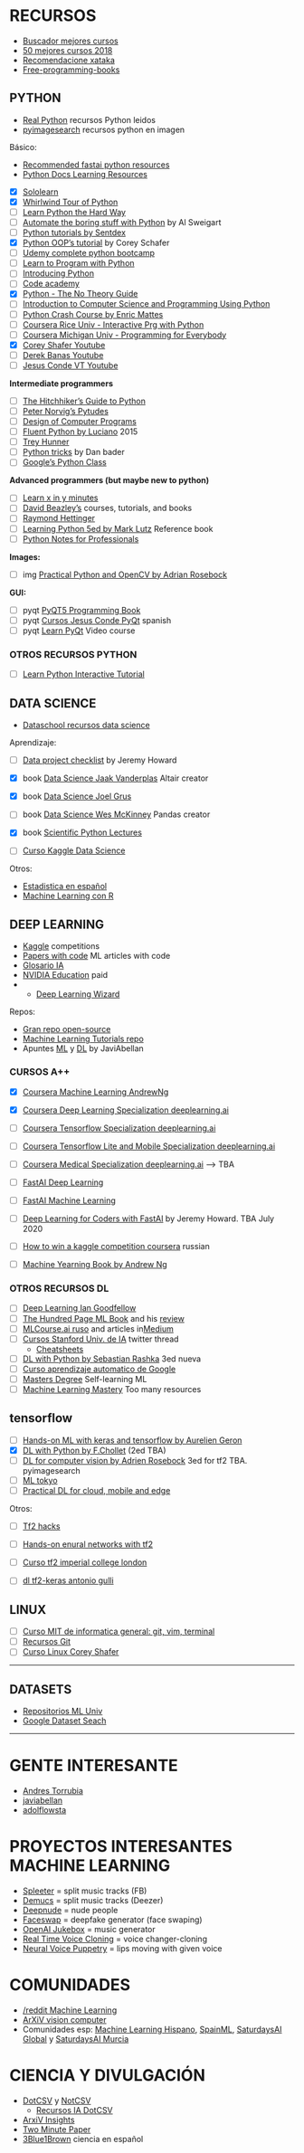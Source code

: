 
# RECURSOS
 
* [Buscador mejores cursos](https://www.class-central.com/collection/top-free-online-courses)
* [50 mejores cursos 2018](https://medium.freecodecamp.org/top-50-free-online-courses-2018-e67d0da38e95)
* [Recomendacione xataka](https://www.xataka.com/robotica-e-ia/aprende-sobre-inteligencia-artificial-por-internet-cursos-publicaciones-y-las-recomendaciones-de-expertos)
* [Free-programming-books](https://github.com/EbookFoundation/free-programming-books/)


## PYTHON

* [Real Python](https://realpython.com/search?q=classes) recursos Python leidos
* [pyimagesearch](https://www.pyimagesearch.com/) recursos python en imagen

Básico:

* [Recommended fastai python resources](https://forums.fast.ai/t/recommended-python-learning-resources/26888)
* [Python Docs Learning Resources](https://docs.python-guide.org/intro/learning/)
* [x] [Sololearn](https://www.sololearn.com/Course/Python/)
* [x] [Whirlwind Tour of Python]()
* [ ] [Learn Python the Hard Way]()
* [ ] [Automate the boring stuff with Python]() by Al Sweigart
* [ ] [Python tutorials by Sentdex]()
* [x] [Python OOP’s tutorial]() by Corey Schafer 
* [ ] [Udemy complete python bootcamp]()
* [ ] [Learn to Program with Python]()
* [ ] [Introducing Python]()
* [ ] [Code academy]()
* [x] [Python - The No Theory Guide]() 
* [ ] [Introduction to Computer Science and Programming Using Python]()
* [ ] [Python Crash Course by Enric Mattes](https://ehmatthes.github.io/pcc/)
* [ ] [Coursera Rice Univ - Interactive Prg with Python](https://www.coursera.org/learn/interactive-python-1)
* [ ] [Coursera Michigan Univ - Programming for Everybody](https://www.coursera.org/lecture/python-data-analysis)
* [x] [Corey Shafer Youtube]()
* [ ] [Derek Banas Youtube]()
* [ ] [Jesus Conde VT Youtube]()

__Intermediate programmers__

* [ ] [The Hitchhiker’s Guide to Python]()
* [ ] [Peter Norvig’s Pytudes]()
* [ ] [Design of Computer Programs]()
* [ ] [Fluent Python by Luciano](https://github.com/fluentpython) 2015
* [ ] [Trey Hunner]() 
* [ ] [Python tricks]() by Dan bader 
* [ ] [Google’s Python Class]()

__Advanced programmers (but maybe new to python)__

* [ ] [Learn x in y minutes]() 
* [ ] [David Beazley’s]() courses, tutorials, and books 
* [ ] [Raymond Hettinger]()
* [ ] [Learning Python 5ed by Mark Lutz](https://www.amazon.com/-/es/Mark-Lutz/dp/1449355730) Reference book
* [ ] [Python Notes for Professionals](https://goalkicker.com/)

__Images:__

* [ ] img [Practical Python and OpenCV by Adrian Rosebock](https://www.pyimagesearch.com/practical-python-opencv/)


__GUI:__
* [ ] pyqt [PyQT5 Programming Book](https://www.amazon.es/Qt5-Python-GUI-Programming-Cookbook/dp/1788831004)
* [ ] pyqt [Cursos Jesus Conde PyQt](https://www.youtube.com/watch?v=2Y_NdwcS2Fw) spanish
* [ ] pyqt [Learn PyQt](https://www.learnpyqt.com/) Video course

### OTROS RECURSOS PYTHON

* [ ] [Learn Python Interactive Tutorial](https://www.learnpython.org/)







## DATA SCIENCE

* [Dataschool recursos data science](https://www.dataschool.io/)

Aprendizaje:
* [ ] [Data project checklist](https://www.fast.ai/2020/01/07/data-questionnaire/) by Jeremy Howard
* [x] book [Data Science Jaak Vanderplas](https://github.com/jakevdp/PythonDataScienceHandbook) Altair creator
* [x] book [Data Science Joel Grus](https://github.com/joelgrus/data-science-from-scratch)
* [ ] book [Data Science Wes McKinney](https://github.com/wesm/pydata-book) Pandas creator
* [x] book [Scientific Python Lectures](https://github.com/jrjohansson/scientific-python-lectures)
* [ ] [Curso Kaggle Data Science](https://www.kaggle.com/learn/overview)


Otros:
* [Estadistica en español](http://wwwae.ciemat.es/~cardenas/docs/lessons/)
* [Machine Learning con R](https://bradleyboehmke.github.io/HOML/intro.html)


## DEEP LEARNING

* [Kaggle](https://www.kaggle.com/) competitions
* [Papers with code](https://paperswithcode.com/sota) ML articles with code
* [Glosario IA](https://ml-cheatsheet.readthedocs.io/en/latest/index.html)
* [NVIDIA Education](https://www.nvidia.com/en-us/deep-learning-ai/education/) paid
* * [Deep Learning Wizard](https://www.deeplearningwizard.com/)


Repos:
* [Gran repo open-source](https://github.com/academic/awesome-datascience)
* [Machine Learning Tutorials repo](https://github.com/ujjwalkarn/Machine-Learning-Tutorials)
* Apuntes [ML](https://github.com/javiabellan/machine-learning) y [DL](https://github.com/javiabellan/deep-learning) by JaviAbellan


### CURSOS A++

* [x] [Coursera Machine Learning AndrewNg](https://www.coursera.org/learn/machine-learning)
* [x] [Coursera Deep Learning Specialization deeplearning.ai](https://www.coursera.org/specializations/deep-learning)
* [ ] [Coursera Tensorflow Specialization deeplearning.ai](https://www.coursera.org/specializations/tensorflow-in-practice)
* [ ] [Coursera Tensorflow Lite and Mobile Specialization deeplearning.ai](https://www.coursera.org/specializations/tensorflow-data-and-deployment)
* [ ] [Coursera Medical Specialization deeplearning.ai]()	--> TBA
* [ ] [FastAI Deep Learning](http://course.fast.ai/) 
* [ ] [FastAI Machine Learning](http://course18.fast.ai/ml)
* [ ] [Deep Learning for Coders with FastAI](https://github.com/fastai/fastbook) by Jeremy Howard. TBA July 2020
* [ ] [How to win a kaggle competition coursera](https://www.coursera.org/learn/competitive-data-science) russian
* [ ] [Machine Yearning Book by Andrew Ng](https://towardsdatascience.com/6-concepts-of-andrew-ngs-book-machine-learning-yearning-abaf510579d4)


### OTROS RECURSOS DL


* [ ] [Deep Learning Ian Goodfellow](https://www.deeplearningbook.org/)
* [ ] [The Hundred Page ML Book](http://themlbook.com/) and his [review](https://towardsdatascience.com/the-hundred-page-machine-learning-book-book-review-72b51c5ad083)
* [ ] [MLCourse.ai ruso](https://mlcourse.ai/) and articles in[Medium](https://medium.com/open-machine-learning-course)
* [ ] [Cursos Stanford Univ. de IA](https://threadreaderapp.com/thread/1228432865878253572.html)  twitter thread
	* [Cheatsheets](https://stanford.edu/~shervine/teaching/)
* [ ] [DL with Python by Sebastian Rashka](https://github.com/rasbt/python-machine-learning-book-3rd-edition) 3ed nueva
* [ ] [Curso aprendizaje automatico de Google](https://developers.google.com/machine-learning/crash-course/prereqs-and-prework?hl=es-419)
* [ ] [Masters Degree](https://www.mrdbourke.com/aimastersdegree/) Self-learning ML
* [ ] [Machine Learning Mastery](https://machinelearningmastery.com/) Too many resources

## tensorflow
* [ ] [Hands-on ML with keras and tensorflow by Aurelien Geron](https://github.com/ageron/handson-ml2)
* [x] [DL with Python by F.Chollet](https://github.com/fchollet/deep-learning-with-python-notebooks) (2ed TBA)
* [ ] [DL for computer vision by Adrien Rosebock](https://www.pyimagesearch.com/deep-learning-computer-vision-python-book/) 3ed for tf2 TBA. pyimagesearch
* [ ] [ML tokyo](https://github.com/Machine-Learning-Tokyo/CNN-Architectures/tree/master/Implementations)
* [ ] [Practical DL for cloud, mobile and edge](https://github.com/PracticalDL/Practical-Deep-Learning-Book)

Otros:

* [ ] [Tf2 hacks](https://github.com/sayakpaul/TF-2.0-Hacks/blob/master/README.md)
* [ ] [Hands-on enural networks with tf2](https://pgaleone.eu/tensorflow/neural-networks/book/2019/09/21/hands-on-neural-networks/)
* [ ] [Curso tf2 imperial college london](https://www.coursera.org/learn/getting-started-with-tensor-flow2)
* [ ] [dl tf2-keras antonio gulli](https://www.amazon.com/Deep-Learning-TensorFlow-Keras-Regression/dp/1838823417)



## LINUX

* [ ] [Curso MIT de informatica general: git, vim, terminal](https://missing.csail.mit.edu/)
* [ ] [Recursos Git](apuntes-git.md)
* [ ] [Curso Linux Corey Shafer](https://www.youtube.com/watch?v=j6vKLJxAKfw&list=PL-osiE80TeTvGhHkpvfmKWOiIPF8UVy6c)

---

## DATASETS

* [Repositorios ML Univ](https://archive.ics.uci.edu/ml/index.php)
* [Google Dataset Seach](https://datasetsearch.research.google.com/)


---





# GENTE INTERESANTE

* [Andres Torrubia](https://github.com/antorsae)
* [javiabellan](https://github.com/javiabellan)  
* [adolflowsta](https://github.com/flowsta)


# PROYECTOS INTERESANTES MACHINE LEARNING

* [Spleeter](https://github.com/deezer/spleeter) = split music tracks (FB)
* [Demucs](https://github.com/facebookresearch/demucs) = split music tracks (Deezer)
* [Deepnude](https://github.com/stacklikemind/deepnude_official) = nude people
* [Faceswap](https://github.com/deepfakes/faceswap) = deepfake generator (face swaping)
* [OpenAI Jukebox](https://github.com/openai/jukebox/) = music generator
* [Real Time Voice Cloning](https://github.com/CorentinJ/Real-Time-Voice-Cloning) = voice changer-cloning
* [Neural Voice Puppetry](https://justusthies.github.io/posts/neural-voice-puppetry/) = lips moving with given voice

# COMUNIDADES

* [/reddit Machine Learning](https://www.reddit.com/r/MachineLearning)
* [ArXiV vision computer](https://arxiv.org/list/cs.CV/recent)
* Comunidades esp: [Machine Learning Hispano](https://machinelearninghispano.com/), [SpainML](https://spainml.com/), [SaturdaysAI Global](https://github.com/SaturdaysAI/Itinerario_MachineLearning) y [SaturdaysAI Murcia](https://github.com/SaturdaysAI-Murcia/machine-learning)


# CIENCIA Y DIVULGACIÓN

* [DotCSV](https://www.youtube.com/channel/UCy5znSnfMsDwaLlROnZ7Qbg) y [NotCSV](https://www.youtube.com/channel/UCOTko-zmnQTcOxSRdg5_uOQ)
  * [Recursos IA DotCSV](https://docs.google.com/document/d/1TSxb0JrjaN4I4vRI7r-XpYuw5DxPdE2EQsCWu5irTYs/edit)
* [ArxiV Insights](https://www.youtube.com/channel/UCNIkB2IeJ-6AmZv7bQ1oBYg)
* [Two Minute Paper](https://www.youtube.com/user/keeroyz)
* [3Blue1Brown](https://www.youtube.com/channel/UCYO_jab_esuFRV4b17AJtAw) ciencia en español




